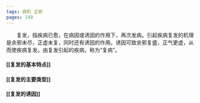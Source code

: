 ```yaml
---
tags: 病机 正邪
pages: 149
---
```

&emsp;&emsp;复发，指疾病已愈，在病因或诱因的作用下，再次发病。引起疾病复发的机理是余邪未尽，正虚未复，同时还有诱因的作用。诱因可致余邪复盛，正气更虚，从而使疾病复发。由复发引起的疾病，称为“复病”。

#### [[复发的基本特点]]
#### [[复发的主要类型]]
#### [[复发的诱因]]